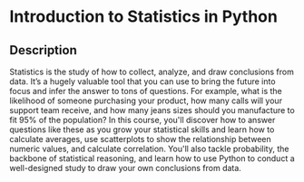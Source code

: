 # Introduction to Statistics in Python

## Description
<p>Statistics is the study of how to collect, analyze, and draw conclusions from data. It’s a hugely valuable tool that you can use to bring the future into focus and infer the answer to tons of questions. For example, what is the likelihood of someone purchasing your product, how many calls will your support team receive, and how many jeans sizes should you manufacture to fit 95% of the population? In this course, you'll discover how to answer questions like these as you grow your statistical skills and learn how to calculate averages, use scatterplots to show the relationship between numeric values, and calculate correlation. You'll also tackle probability, the backbone of statistical reasoning, and learn how to use Python to conduct a well-designed study to draw your own conclusions from data.</p>

